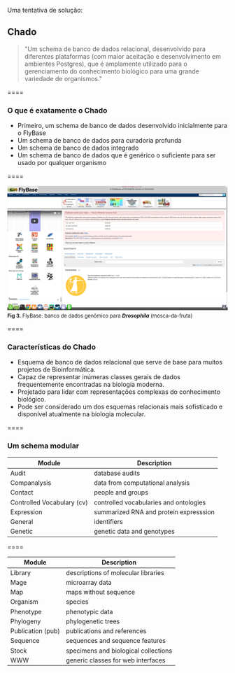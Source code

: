 <!-- .slide: data-background="img/motivation.jpg" -->

Uma tentativa de solução:

## Chado

> "Um schema de banco de dados relacional, desenvolvido para diferentes plataformas (com maior aceitação e desenvolvimento em ambientes Postgres), que é amplamente utilizado para o gerenciamento do conhecimento biológico para uma grande variedade de organismos."

====
<!-- .slide: data-background="img/motivation.jpg" -->

### O que é exatamente o Chado

- Primeiro, um schema de banco de dados desenvolvido inicialmente para o FlyBase
- Um schema de banco de dados para curadoria profunda
- Um schema de banco de dados integrado
- Um schema de banco de dados que é genérico o suficiente para ser usado por qualquer organismo

====

<!-- .slide: data-background="img/motivation.jpg" -->

<img src="img/logos/data5.png" style="background:none; border:none; box-shadow:none;">
<small><b>Fig 3.</b> FlyBase: banco de dados genômico para <b><i>Drosophila</i></b> (mosca-da-fruta) <br></small>

====

<!-- .slide: data-background="img/motivation.jpg" -->


### Características do Chado

- Esquema de banco de dados relacional que serve de base para muitos projetos de Bioinformática.
- Capaz de representar inúmeras classes gerais de dados frequentemente encontradas na biologia moderna.
- Projetado para lidar com representações complexas do conhecimento biológico.
- Pode ser considerado um dos esquemas relacionais mais sofisticado e disponível atualmente na biologia molecular.

====

### Um schema modular

| Module                     | Description                            |
|----------------------------|----------------------------------------|
| Audit                      | database audits                        |
| Companalysis               | data from computational analysis       |
| Contact                    | people and groups                      |
| Controlled Vocabulary (cv) | controlled vocabularies and ontologies |
| Expression                 | summarized RNA and protein expresssion |
| General                    | identifiers                            |
| Genetic                    | genetic data and genotypes             |

====

| Module                     | Description                            |
|----------------------------|----------------------------------------|
| Library                    | descriptions of molecular libraries    |
| Mage                       | microarray data                        |
| Map                        | maps without sequence                  |
| Organism                   | species                                |
| Phenotype                  | phenotypic data                        |
| Phylogeny                  | phylogenetic trees                     |
| Publication (pub)          | publications and references            |
| Sequence                   | sequences and sequence features        |
| Stock                      | specimens and biological collections   |
| WWW                        | generic classes for web interfaces     |
